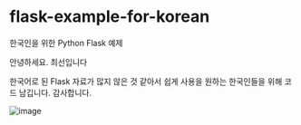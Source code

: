 # flask-example-for-korean
한국인을 위한 Python Flask 예제

안녕하세요. 최선입니다

한국어로 된 Flask 자료가 많지 않은 것 같아서 쉽게 사용을 원하는 한국인들을 위해 코드 남깁니다. 감사합니다.

![image](https://user-images.githubusercontent.com/86217603/181199721-69ca23bd-217c-425e-bc9a-601d67b1d4cc.png)
